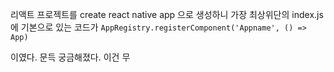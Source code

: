 리액트 프로젝트를  create react native app 으로 생성하니 가장 최상위단의 index.js 에 기본으로 있는 코드가
``
AppRegistry.registerComponent('Appname', () => App)
``

이였다. 문득 궁금해졌다. 이건 무
<!--stackedit_data:
eyJoaXN0b3J5IjpbLTE1MTY3MjAzNjZdfQ==
-->